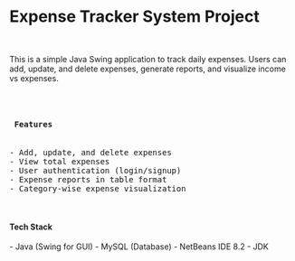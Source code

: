 <h1>Expense Tracker System Project</h1><br>

<p>This is a simple Java Swing application to track daily expenses. 
Users can add, update, and delete expenses, generate reports, and 
visualize income vs expenses.</p><br>

<pre><h4> Features</h4>
- Add, update, and delete expenses
- View total expenses
- User authentication (login/signup)
- Expense reports in table format
- Category-wise expense visualization</pre><br>
                                       
<p><h4> Tech Stack</h4>
- Java (Swing for GUI)
- MySQL (Database)
- NetBeans IDE 8.2
- JDK </p>


